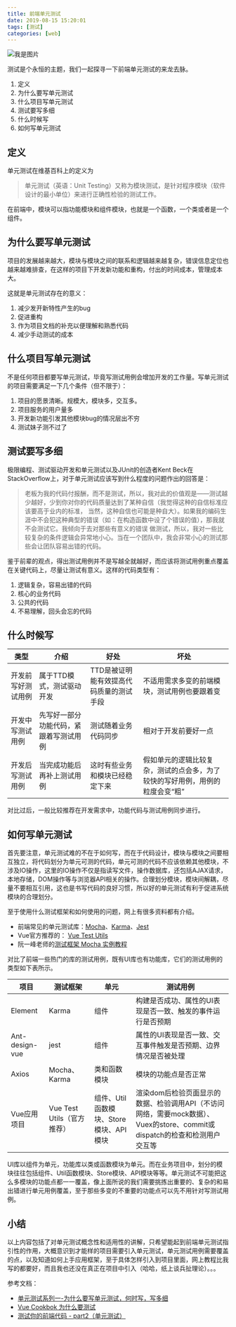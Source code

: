 ```yaml
---
title: 前端单元测试
date: 2019-08-15 15:20:01
tags: [测试]
categories: [web]
---
```


![我是图片](https://cdn.pixabay.com/photo/2014/05/02/21/50/home-office-336378__340.jpg)

<!-- more -->

测试是个永恒的主题，我们一起探寻一下前端单元测试的来龙去脉。
1. 定义
2. 为什么要写单元测试
3. 什么项目写单元测试
4. 测试要写多细
5. 什么时候写
6. 如何写单元测试

## 定义
单元测试在维基百科上的定义为
> 单元测试（英语：Unit Testing）又称为模块测试，是针对程序模块（软件设计的最小单位）来进行正确性检验的测试工作。

在前端中，模块可以指功能模块和组件模块，也就是一个函数，一个类或者是一个组件。

## 为什么要写单元测试
项目的发展越来越大，模块与模块之间的联系和逻辑越来越复杂，错误信息定位也越来越难排查，在这样的项目下开发新功能和重构，付出的时间成本，管理成本大。

这就是单元测试存在的意义：
1. 减少发开新特性产生的bug
2. 促进重构
3. 作为项目文档的补充以便理解和熟悉代码
4. 减少手动测试的成本

## 什么项目写单元测试
不是任何项目都要写单元测试，毕竟写测试用例会增加开发的工作量。写单元测试的项目需要满足一下几个条件（但不限于）：
1. 项目的愿景清晰。规模大，模块多，交互多。
2. 项目服务的用户量多
3. 开发新功能引发其他模块bug的情况层出不穷
4. 测试妹子测不过了

## 测试要写多细
极限编程、测试驱动开发和单元测试以及JUnit的创造者Kent Beck在StackOverflow上，对于单元测试应该写到什么程度的问题作出的回答是：
> 老板为我的代码付报酬，而不是测试，所以，我对此的价值观是——测试越少越好，少到你对你的代码质量达到了某种自信（我觉得这种的自信标准应该要高于业内的标准，
当然，这种自信也可能是种自大）。如果我的编码生涯中不会犯这种典型的错误（如：在构造函数中设了个错误的值），那我就不会测试它。我倾向于去对那些有意义的错误
做测试，所以，我对一些比较复杂的条件逻辑会异常地小心。当在一个团队中，我会非常小心的测试那些会让团队容易出错的代码。

鉴于前辈的观点，得出测试用例并不是写越全就越好，而应该将测试用例重点覆盖在关键代码上，尽量让测试有意义。这样的代码类型有：
1. 逻辑复杂，容易出错的代码
2. 核心的业务代码
3. 公共的代码
4. 不易理解，回头会忘的代码

## 什么时候写

类型 | 介绍 | 好处 | 坏处
---|---|---|--- 
开发前写好测试用例 | 属于TTD模式，测试驱动开发 | TTD是被证明能有效提高代码质量的测试手段 | 不适用需求多变的前端模块，测试用例也要跟着变
开发中写测试用例 | 先写好一部分功能代码，紧跟着写测试用例 | 测试随着业务代码同步 | 相对于开发前要好一点
开发后写测试用例 | 当完成功能后再补上测试用例 | 这时有些业务和模块已经稳定下来 | 假如单元的逻辑比较复杂，测试的点会多，为了较快的写好用例，用例的粒度会变“粗”

对比过后，一般比较推荐在开发需求中，功能代码与测试用例同步进行。

## 如何写单元测试
首先要注意，单元测试难的不在于如何写，而在于代码设计，模块与模块之间要相互独立，将代码划分为单元可测的代码，单元可测的代码不应该依赖其他模块，不涉及IO操作，这里的IO操作不仅是指读写文件，操作数据库，还包括AJAX请求，本地存储，DOM操作等与浏览器API相关的操作。合理划分模块，模块间解耦，尽量不要相互引用，这也是书写代码的良好习惯，所以好的单元测试有利于促进系统模块的合理划分。

至于使用什么测试框架和如何使用的问题，网上有很多资料都有介绍。
- 前端常见的单元测试库：[Mocha](https://mochajs.org/)、[Karma](https://karma-runner.github.io/latest/index.html)、[Jest](https://jestjs.io/zh-Hans/)
- Vue官方推荐的： [Vue Test Utils](https://vue-test-utils.vuejs.org/zh/guides/#%E8%B5%B7%E6%AD%A5)
- 阮一峰老师的[测试框架 Mocha 实例教程](http://www.ruanyifeng.com/blog/2015/12/a-mocha-tutorial-of-examples.html)

对比了前端一些热门的库的测试用例，既有UI库也有功能库，它们的测试用例的类型如下表所示。

项目 | 测试框架 | 单元 |  测试用例
---|---|---|---
Element | Karma | 组件 | 构建是否成功、属性的UI表现是否一致、触发的事件运行是否预期
Ant-design-vue | jest | 组件 | 属性的UI表现是否一致、交互事件触发是否预期、边界情况是否被处理
Axios | Mocha、Karma | 类和函数模块 | 模块的功能点是否正常
Vue应用项目 | Vue Test Utils（官方推荐） | 组件、Util函数模块、Store模块、API模块 | 渲染dom后检验页面显示的数据、检验调用API（不访问网络，需要mock数据）、Vuex的store、commit或dispatch的检查和检测用户交互等

UI库以组件为单元，功能库以类或函数模块为单元。而在业务项目中，划分的模块往往包括组件、Util函数模块、Store模块、API模块等等。单元测试不可能把这么多模块的功能点都一一覆盖，像上面所说的我们需要挑拣出重要的、复杂的和易出错进行单元用例覆盖，至于那些多变的不重要的功能点可以先不用针对写测试用例。

## 小结
以上内容包括了对单元测试概念性和适用性的讲解，只希望能起到前端单元测试指引性的作用，大概意识到才能样的项目需要引入单元测试，单元测试用例需要覆盖的点，以及知道如何上手应用框架，至于具体怎样引入到项目里面，网上教程比我写的都要好，而且我也还没在真正在项目中引入（哈哈，纸上谈兵扯理论）。。。


参考文档：
- [单元测试系列一-为什么要写单元测试，何时写，写多细](https://blog.csdn.net/flysqrlboy/article/details/79301241)
- [Vue Cookbok 为什么要测试](https://cn.vuejs.org/v2/cookbook/unit-testing-vue-components.html#%E4%B8%BA%E4%BB%80%E4%B9%88%E8%A6%81%E6%B5%8B%E8%AF%95%EF%BC%9F)
- [测试你的前端代码 - part2（单元测试）](https://juejin.im/post/58d514102f301e007e74fee5)